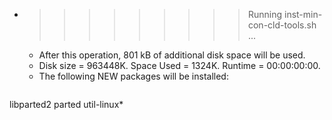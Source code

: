 * >>>>>>>>> Running inst-min-con-cld-tools.sh ...
  * After this operation, 801 kB of additional disk space will be used.
  * Disk size = 963448K. Space Used = 1324K. Runtime = 00:00:00:00.
  * The following NEW packages will be installed:
  ```bash
libparted2 parted util-linux*
  ```
